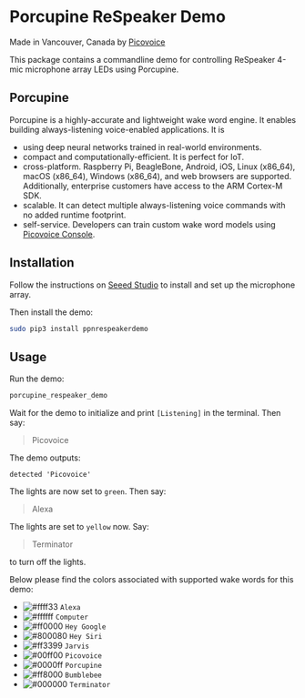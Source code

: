 # Porcupine ReSpeaker Demo

Made in Vancouver, Canada by [Picovoice](https://picovoice.ai)

This package contains a commandline demo for controlling ReSpeaker 4-mic microphone array LEDs using Porcupine.

## Porcupine

Porcupine is a highly-accurate and lightweight wake word engine. It enables building always-listening voice-enabled
applications. It is

- using deep neural networks trained in real-world environments.
- compact and computationally-efficient. It is perfect for IoT.
- cross-platform. Raspberry Pi, BeagleBone, Android, iOS, Linux (x86_64), macOS (x86_64), Windows (x86_64), and web
  browsers are supported. Additionally, enterprise customers have access to the ARM Cortex-M SDK.
- scalable. It can detect multiple always-listening voice commands with no added runtime footprint.
- self-service. Developers can train custom wake word models using [Picovoice Console](https://picovoice.ai/console/).

## Installation

Follow the instructions on [Seeed Studio](https://wiki.seeedstudio.com/ReSpeaker_4_Mic_Array_for_Raspberry_Pi/)
to install and set up the microphone array.

Then install the demo:

```bash
sudo pip3 install ppnrespeakerdemo
```

## Usage

Run the demo:

```bash
porcupine_respeaker_demo
```

Wait for the demo to initialize and print `[Listening]` in the terminal. Then say:

> Picovoice

The demo outputs:

```text
detected 'Picovoice'
```

The lights are now set to `green`. Then say:

> Alexa

The lights are set to `yellow` now. Say:

> Terminator

to turn off the lights.

Below please find the colors associated with supported wake words for this demo:

- ![#ffff33](https://via.placeholder.com/15/ffff33/000000?text=+) `Alexa`
- ![#ffffff](https://via.placeholder.com/15/ffffff/000000?text=+) `Computer`
- ![#ff0000](https://via.placeholder.com/15/ff0000/000000?text=+) `Hey Google`
- ![#800080](https://via.placeholder.com/15/800080/000000?text=+) `Hey Siri`
- ![#ff3399](https://via.placeholder.com/15/ff3399/000000?text=+) `Jarvis`
- ![#00ff00](https://via.placeholder.com/15/00ff00/000000?text=+) `Picovoice`
- ![#0000ff](https://via.placeholder.com/15/0000ff/000000?text=+) `Porcupine`
- ![#ff8000](https://via.placeholder.com/15/ff8000/000000?text=+) `Bumblebee`
- ![#000000](https://via.placeholder.com/15/000000/000000?text=+) `Terminator`